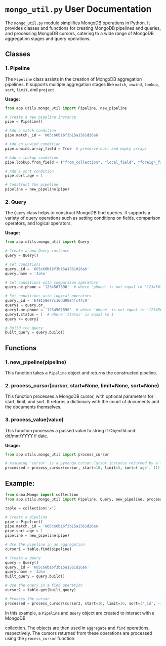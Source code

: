 # `mongo_util.py` User Documentation

The `mongo_util.py` module simplifies MongoDB operations in Python. It provides classes and functions for creating MongoDB pipelines and queries, and processing MongoDB cursors, catering to a wide range of MongoDB aggregation stages and query operations.

## Classes

### 1. Pipeline
The `Pipeline` class assists in the creation of MongoDB aggregation pipelines. It supports multiple aggregation stages like `match`, `unwind`, `lookup`, `sort`, `limit`, and `project`.

**Usage:**

```python
from app.utils.mongo_util import Pipeline, new_pipeline

# Create a new pipeline instance
pipe = Pipeline()

# Add a match condition
pipe.match._id = '605c66b16f3b15a1561d26a6'

# Add an unwind condition
pipe.unwind.array_field = True  # preserve null and empty arrays

# Add a lookup condition
pipe.lookup.from_field = ("from_collection", "local_field", "foreign_field", "as_field")

# Add a sort condition
pipe.sort.age = 1  

# Construct the pipeline
pipeline = new_pipeline(pipe)
```

### 2. Query
The `Query` class helps to construct MongoDB find queries. It supports a variety of query operations such as setting conditions on fields, comparison operators, and logical operators.

**Usage:**

```python
from app.utils.mongo_util import Query

# Create a new Query instance
query = Query()

# Set conditions
query._id = '605c66b16f3b15a1561d26a6'
query.name = 'John'

# Set conditions with comparison operators
query.ne.phone = '1234567890'  # where 'phone' is not equal to '1234567890'

# Set conditions with logical operators
query._id = '648150e77c16dd9884fc44c9'
query1 = query.or_
query1.ne.phone = '1234567890'  # where 'phone' is not equal to '1234567890' or
query1.status = 1  # where 'status' is equal to 1
query += query1

# Build the query
built_query = query.build()
```

## Functions

### 1. new_pipeline(pipeline)
This function takes a `Pipeline` object and returns the constructed pipeline.

### 2. process_cursor(cursor, start=None, limit=None, sort=None)
This function processes a MongoDB cursor, with optional parameters for start, limit, and sort. It returns a dictionary with the count of documents and the documents themselves.

### 3. process_value(value)
This function processes a passed value to string if ObjectId and dd/mm/YYYY if date.

**Usage:**

```python
from app.utils.mongo_util import process_cursor

# Assuming 'cursor' is a pymongo.cursor.Cursor instance returned by a find() call
processed = process_cursor(cursor, start=10, limit=5, sort=('age', 1))
```

## Example:

```python
from daba.Mongo import collection
from app.utils.mongo_util import Pipeline, Query, new_pipeline, process_cursor

table = collection('x')

# Create a pipeline
pipe = Pipeline()
pipe.match._id = '605c66b16f3b15a1561d26a6'
pipe.sort.age = 1
pipeline = new_pipeline(pipe)

# Use the pipeline in an aggregation
cursor1 = table.find(pipeline)

# Create a query
query = Query()
query._id = '605c66b16f3b15a1561d26a6'
query.name = 'John'
built_query = query.build()

# Use the query in a find operation
cursor2 = table.get(built_query)

# Process the cursor
processed = process_cursor(cursor2, start=10, limit=10, sort=('_id', -1))
```

In this example, a `Pipeline` and `Query` object are created to interact with a MongoDB

 collection. The objects are then used in `aggregate` and `find` operations, respectively. The cursors returned from these operations are processed using the `process_cursor` function.